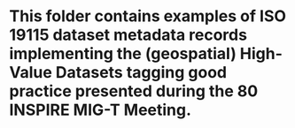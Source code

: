 # This folder contains examples of ISO 19115 dataset metadata records implementing the (geospatial) High-Value Datasets tagging good practice presented during the 80 INSPIRE MIG-T Meeting.
